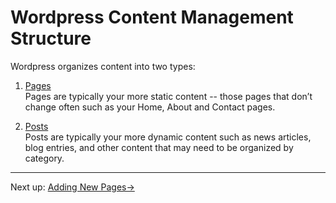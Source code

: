 # Wordpress Content Management Structure

Wordpress organizes content into two types: 

1. [Pages](../pages/adding-new-pages.html)<br>
Pages are typically your more static content -- those pages that don’t change often such as your Home, About and Contact pages.

2. [Posts](../posts/adding-new-posts.html)<br>
Posts are typically your more dynamic content such as news articles, blog entries, and other content that may need to be organized by category.

---

Next up: [Adding New Pages&#8594;](../pages/adding-new-pages.html)



